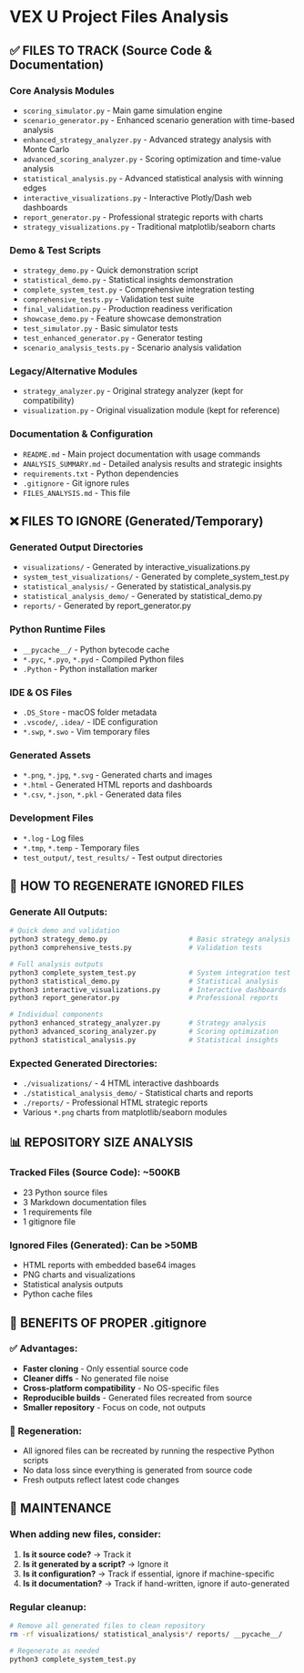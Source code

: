 # VEX U Project Files Analysis

## ✅ FILES TO TRACK (Source Code & Documentation)

### Core Analysis Modules
- `scoring_simulator.py` - Main game simulation engine
- `scenario_generator.py` - Enhanced scenario generation with time-based analysis  
- `enhanced_strategy_analyzer.py` - Advanced strategy analysis with Monte Carlo
- `advanced_scoring_analyzer.py` - Scoring optimization and time-value analysis
- `statistical_analysis.py` - Advanced statistical analysis with winning edges
- `interactive_visualizations.py` - Interactive Plotly/Dash web dashboards
- `report_generator.py` - Professional strategic reports with charts
- `strategy_visualizations.py` - Traditional matplotlib/seaborn charts

### Demo & Test Scripts
- `strategy_demo.py` - Quick demonstration script
- `statistical_demo.py` - Statistical insights demonstration  
- `complete_system_test.py` - Comprehensive integration testing
- `comprehensive_tests.py` - Validation test suite
- `final_validation.py` - Production readiness verification
- `showcase_demo.py` - Feature showcase demonstration
- `test_simulator.py` - Basic simulator tests
- `test_enhanced_generator.py` - Generator testing
- `scenario_analysis_tests.py` - Scenario analysis validation

### Legacy/Alternative Modules  
- `strategy_analyzer.py` - Original strategy analyzer (kept for compatibility)
- `visualization.py` - Original visualization module (kept for reference)

### Documentation & Configuration
- `README.md` - Main project documentation with usage commands
- `ANALYSIS_SUMMARY.md` - Detailed analysis results and strategic insights
- `requirements.txt` - Python dependencies
- `.gitignore` - Git ignore rules
- `FILES_ANALYSIS.md` - This file

## ❌ FILES TO IGNORE (Generated/Temporary)

### Generated Output Directories
- `visualizations/` - Generated by interactive_visualizations.py
- `system_test_visualizations/` - Generated by complete_system_test.py  
- `statistical_analysis/` - Generated by statistical_analysis.py
- `statistical_analysis_demo/` - Generated by statistical_demo.py
- `reports/` - Generated by report_generator.py

### Python Runtime Files
- `__pycache__/` - Python bytecode cache
- `*.pyc`, `*.pyo`, `*.pyd` - Compiled Python files
- `.Python` - Python installation marker

### IDE & OS Files
- `.DS_Store` - macOS folder metadata
- `.vscode/`, `.idea/` - IDE configuration
- `*.swp`, `*.swo` - Vim temporary files

### Generated Assets
- `*.png`, `*.jpg`, `*.svg` - Generated charts and images
- `*.html` - Generated HTML reports and dashboards
- `*.csv`, `*.json`, `*.pkl` - Generated data files

### Development Files
- `*.log` - Log files
- `*.tmp`, `*.temp` - Temporary files
- `test_output/`, `test_results/` - Test output directories

## 🔄 HOW TO REGENERATE IGNORED FILES

### Generate All Outputs:
```bash
# Quick demo and validation
python3 strategy_demo.py                    # Basic strategy analysis
python3 comprehensive_tests.py              # Validation tests

# Full analysis outputs
python3 complete_system_test.py             # System integration test
python3 statistical_demo.py                 # Statistical analysis
python3 interactive_visualizations.py       # Interactive dashboards
python3 report_generator.py                 # Professional reports

# Individual components
python3 enhanced_strategy_analyzer.py       # Strategy analysis
python3 advanced_scoring_analyzer.py        # Scoring optimization
python3 statistical_analysis.py             # Statistical insights
```

### Expected Generated Directories:
- `./visualizations/` - 4 HTML interactive dashboards
- `./statistical_analysis_demo/` - Statistical charts and reports
- `./reports/` - Professional HTML strategic reports
- Various `*.png` charts from matplotlib/seaborn modules

## 📊 REPOSITORY SIZE ANALYSIS

### Tracked Files (Source Code): ~500KB
- 23 Python source files
- 3 Markdown documentation files  
- 1 requirements file
- 1 gitignore file

### Ignored Files (Generated): Can be >50MB
- HTML reports with embedded base64 images
- PNG charts and visualizations
- Statistical analysis outputs
- Python cache files

## 🎯 BENEFITS OF PROPER .gitignore

### ✅ Advantages:
- **Faster cloning** - Only essential source code
- **Cleaner diffs** - No generated file noise
- **Cross-platform compatibility** - No OS-specific files
- **Reproducible builds** - Generated files recreated from source
- **Smaller repository** - Focus on code, not outputs

### 🔄 Regeneration:
- All ignored files can be recreated by running the respective Python scripts
- No data loss since everything is generated from source code
- Fresh outputs reflect latest code changes

## 📝 MAINTENANCE

### When adding new files, consider:
1. **Is it source code?** → Track it
2. **Is it generated by a script?** → Ignore it  
3. **Is it configuration?** → Track if essential, ignore if machine-specific
4. **Is it documentation?** → Track if hand-written, ignore if auto-generated

### Regular cleanup:
```bash
# Remove all generated files to clean repository
rm -rf visualizations/ statistical_analysis*/ reports/ __pycache__/

# Regenerate as needed
python3 complete_system_test.py
```